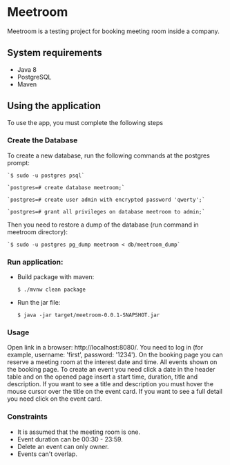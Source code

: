 # Meetroom

Meetroom is a testing project for booking meeting room inside a company.

## System requirements

- Java 8
- PostgreSQL
- Maven

## Using the application

To use the app, you must complete the following steps

### Create the Database

To create a new database, run the following commands at the postgres prompt:

    `$ sudo -u postgres psql`
    
    `postgres=# create database meetroom;`
    
    `postgres=# create user admin with encrypted password 'qwerty';`
    
    `postgres=# grant all privileges on database meetroom to admin;`

Then you need to restore a dump of the database (run command in meetroom directory):

    `$ sudo -u postgres pg_dump meetroom < db/meetroom_dump`

### Run application:

- Build package with maven:

    `$ ./mvnw clean package`

- Run the jar file:

    `$ java -jar target/meetroom-0.0.1-SNAPSHOT.jar`

### Usage

Open link in a browser: http://localhost:8080/.
You need to log in (for example, username: 'first', password: '1234').
On the booking page you can reserve a meeting room at the interest date and time.
All events shown on the booking page.
To create an event you need click a date in the header table and on the opened page insert  a start time, duration, title and description.
If you want to see a title and description you must hover the mouse cursor over the title on the event card.
If you want to see a full detail you need click on the event card.

### Сonstraints

- It is assumed that the meeting room is one.
- Event duration can be 00:30 - 23:59.
- Delete an event can only owner.
- Events can't overlap.





